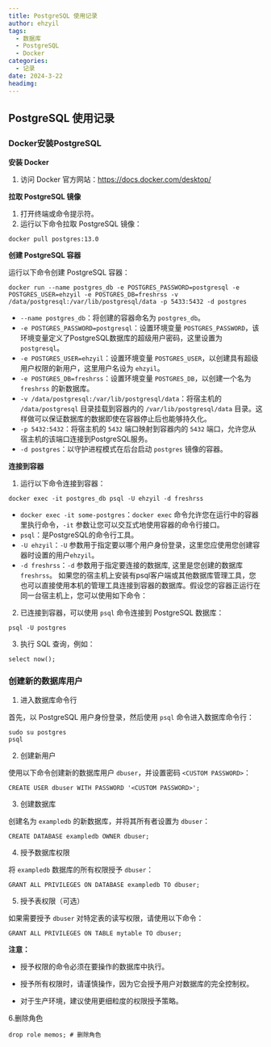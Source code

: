 ```yaml
---
title: PostgreSQL 使用记录
author: ehzyil
tags:
  - 数据库
  - PostgreSQL
  - Docker
categories:
  - 记录
date: 2024-3-22
headimg:
---
```


## PostgreSQL 使用记录

### Docker安装PostgreSQL 

**安装 Docker**

1. 访问 Docker 官方网站：https://docs.docker.com/desktop/

**拉取 PostgreSQL 镜像**

1. 打开终端或命令提示符。
2. 运行以下命令拉取 PostgreSQL 镜像：

```
docker pull postgres:13.0
```

**创建 PostgreSQL 容器**

运行以下命令创建 PostgreSQL 容器：

```
docker run --name postgres_db -e POSTGRES_PASSWORD=postgresql -e POSTGRES_USER=ehzyil -e POSTGRES_DB=freshrss -v /data/postgresql:/var/lib/postgresql/data -p 5433:5432 -d postgres
```

- `--name postgres_db`：将创建的容器命名为 `postgres_db`。
- `-e POSTGRES_PASSWORD=postgresql`：设置环境变量 `POSTGRES_PASSWORD`，该环境变量定义了PostgreSQL数据库的超级用户密码，这里设置为 `postgresql`。
- `-e POSTGRES_USER=ehzyil`：设置环境变量 `POSTGRES_USER`，以创建具有超级用户权限的新用户，这里用户名设为 `ehzyil`。
- `-e POSTGRES_DB=freshrss`：设置环境变量 `POSTGRES_DB`，以创建一个名为 `freshrss` 的新数据库。
- `-v /data/postgresql:/var/lib/postgresql/data`：将宿主机的 `/data/postgresql` 目录挂载到容器内的 `/var/lib/postgresql/data` 目录。这样做可以保证数据库的数据即使在容器停止后也能够持久化。
- `-p 5432:5432`：将宿主机的 `5432` 端口映射到容器内的 `5432` 端口，允许您从宿主机的该端口连接到PostgreSQL服务。
- `-d postgres`：以守护进程模式在后台启动 `postgres` 镜像的容器。 

**连接到容器**

1. 运行以下命令连接到容器：

```
docker exec -it postgres_db psql -U ehzyil -d freshrss
```

- `docker exec -it some-postgres`：`docker exec` 命令允许您在运行中的容器里执行命令，`-it` 参数让您可以交互式地使用容器的命令行接口。
- `psql`：是PostgreSQL的命令行工具。
- `-U ehzyil`：`-U` 参数用于指定要以哪个用户身份登录，这里您应使用您创建容器时设置的用户`ehzyil`。
- `-d freshrss`：`-d` 参数用于指定要连接的数据库, 这里是您创建的数据库`freshrss`。 如果您的宿主机上安装有psql客户端或其他数据库管理工具，您也可以直接使用本机的管理工具连接到容器的数据库。假设您的容器正运行在同一台宿主机上，您可以使用如下命令：

2. 已连接到容器，可以使用 `psql` 命令连接到 PostgreSQL 数据库：

```
psql -U postgres
```

3. 执行 SQL 查询，例如：

```
select now();
```





### 创建新的数据库用户

1. 进入数据库命令行

首先，以 PostgreSQL 用户身份登录，然后使用 `psql` 命令进入数据库命令行：

```
sudo su postgres
psql
```

2. 创建新用户

使用以下命令创建新的数据库用户 `dbuser`，并设置密码 `<CUSTOM PASSWORD>`：

```
CREATE USER dbuser WITH PASSWORD '<CUSTOM PASSWORD>';
```

3. 创建数据库

创建名为 `exampledb` 的新数据库，并将其所有者设置为 `dbuser`：

```
CREATE DATABASE exampledb OWNER dbuser;
```

4. 授予数据库权限

将 `exampledb` 数据库的所有权限授予 `dbuser`：

```
GRANT ALL PRIVILEGES ON DATABASE exampledb TO dbuser;
```

5. 授予表权限（可选）

如果需要授予 `dbuser` 对特定表的读写权限，请使用以下命令：

```
GRANT ALL PRIVILEGES ON TABLE mytable TO dbuser;
```

**注意：**

- 授予权限的命令必须在要操作的数据库中执行。

- 授予所有权限时，请谨慎操作，因为它会授予用户对数据库的完全控制权。

- 对于生产环境，建议使用更细粒度的权限授予策略。

  

6.删除角色

```
drop role memos; # 删除角色
```


